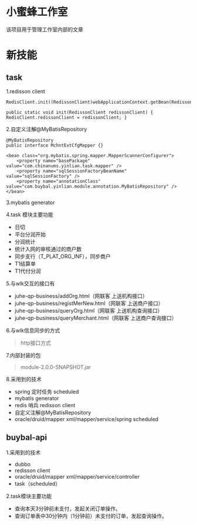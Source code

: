 #  小蜜蜂工作室
该项目用于管理工作室内部的文章





# 新技能
## task
1.redisson client
```
RedisClient.init((RedissonClient)webApplicationContext.getBean(RedissonClient.class));

public static void init(RedissonClient redissonClient) { RedisClient.redissonClient = redissonClient; }
```
2.自定义注解@MyBatisRepository
```
@MyBatisRepository
public interface MchntExtCfgMapper {}
```
```
<bean class="org.mybatis.spring.mapper.MapperScannerConfigurer">
    <property name="basePackage" value="com.chinanums.yinlian.task.mapper" />
    <property name="sqlSessionFactoryBeanName" value="sqlSessionFactory" />
    <property name="annotationClass" value="com.buybal.yinlian.module.annotation.MyBatisRepository" />
</bean>
```
3.mybatis generator

4.task 模块主要功能
- 日切
- 平台分润开始
- 分润统计
- 统计入网的审核通过的商户数
- 同步支行（T_PLAT_ORG_INF），同步商户
- T1结算单
- T1代付分润

5.与wlk交互的接口有
- juhe-qp-business/addOrg.html（网联客 上送机构接口）
- juhe-qp-business/registMerNew.html（网联客 上送商户接口）
- juhe-qp-business/queryOrg.html（网联客 上送机构查询接口）
- juhe-qp-business/queryMerchant.html（网联客 上送商户查询接口）

6.与wlk信息同步的方式
> http接口方式

7.内部封装的包
> module-2.0.0-SNAPSHOT.jar

8.采用到的技术
- spring 定时任务 scheduled
- mybatis generator
- redis 哨兵 redisson client
- 自定义注解@MyBatisRepository
- oracle/druid/mapper xml/mapper/service/spring scheduled

## buybal-api
1.采用到的技术
- dubbo
- redisson client
- oracle/druid/mapper xml/mapper/service/controller
- task（scheduled）

2.task模块主要功能
- 查询本天3分钟前未支付，发起关闭订单操作。
- 查询订单表中30分钟内（1分钟前）未支付的订单，发起查询操作。

